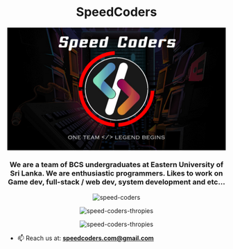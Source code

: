 <h1 align="center">SpeedCoders</h1>

<center><img align="center" src="banner.jpg" alt="banner" /></center>

<h3 align="center">
  We are a team of BCS undergraduates at Eastern University of Sri Lanka. 
  We are enthusiastic programmers. Likes to work on
  Game dev, full-stack / web dev, system development and etc...
</h3>

<p></p><p></p>
<div align="center">
  <img src="https://komarev.com/ghpvc/?username=speed-coders&style=for-the-badge&color=ff69b4" alt="speed-coders" />
</div>
<p></p><p></p>

<div align="center">
<img src="https://github-profile-trophy.vercel.app/?username=speed-coders&theme=dracula&title=Commits,Followers,Repositories,Stars&margin-w=10&margin-h=10&no-bg=true&no-frame=true&column=4" alt="speed-coders-thropies" />
</div>
<p></p><p></p>
<div align="center">
<img src="https://github-profile-trophy.vercel.app/?username=speed-coders&theme=dracula&title=Issues,PullRequest&margin-w=10&margin-h=10&no-bg=true&no-frame=true&column=2" alt="speed-coders-thropies" />
</div>

- 📫 Reach us at: **speedcoders.com@gmail.com**